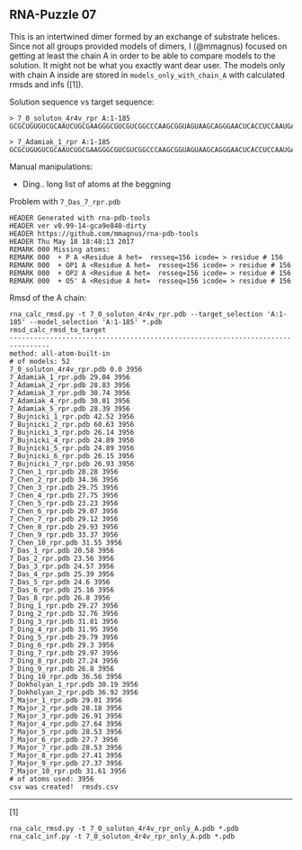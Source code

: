 RNA-Puzzle 07
-----------------------------------------------------------------------------

This is an intertwined dimer formed by an exchange of substrate helices. Since not all groups provided models of dimers, I (@mmagnus) focused on getting at least the chain A in order to be able to compare models to the solution. It might not be what you exactly want dear user. The models only with chain A inside are stored in `models_only_with_chain_A` with calculated rmsds and infs ([1]).

Solution sequence vs target sequence:

```
> 7_0_soluton_4r4v_rpr A:1-185
GCGCUGUGUCGCAAUCUGCGAAGGGCGUCGUCGGCCCAAGCGGUAGUAAGCAGGGAACUCACCUCCAAUGAAACACAUUGUCGUAGCAGUUGACUACUGUUAUGUGAUUGGUAGAGGCUAAGUGACGGUAUUGGCGUAAGCCAAUACCGCAGCACAGCACAAGCCCGCUUGCGAGAUUACAGCGC

> 7_Adamiak_1_rpr A:1-185
GCGCUGUGUCGCAAUCUGCGAAGGGCGUCGUCGGCCCAAGCGGUAGUAAGCAGGGAACUCACCUCCAAUGAAACACAUUGUCGUAGCAGUUGACUACUGUUAUGUGAUUGGUAGAGGCUAAGUGACGGUAUUGGCGUAAGCCAAUACCGCAGCACAGCACAAGCCCGCUUGCGAGAUUACAGCGC
```

Manual manipulations:

- Ding.. long list of atoms at the beggning

Problem with `7_Das_7_rpr.pdb`

```
HEADER Generated with rna-pdb-tools
HEADER ver v0.99-14-gca9e840-dirty 
HEADER https://github.com/mmagnus/rna-pdb-tools 
HEADER Thu May 18 18:48:13 2017
REMARK 000 Missing atoms:
REMARK 000  + P A <Residue A het=  resseq=156 icode= > residue # 156
REMARK 000  + OP1 A <Residue A het=  resseq=156 icode= > residue # 156
REMARK 000  + OP2 A <Residue A het=  resseq=156 icode= > residue # 156
REMARK 000  + O5' A <Residue A het=  resseq=156 icode= > residue # 156
```

Rmsd of the A chain:

    rna_calc_rmsd.py -t 7_0_soluton_4r4v_rpr.pdb --target_selection 'A:1-185' --model_selection 'A:1-185' *.pdb
    rmsd_calc_rmsd_to_target
    --------------------------------------------------------------------------------
    method: all-atom-built-in
    # of models: 52
    7_0_soluton_4r4v_rpr.pdb 0.0 3956
    7_Adamiak_1_rpr.pdb 29.04 3956
    7_Adamiak_2_rpr.pdb 28.83 3956
    7_Adamiak_3_rpr.pdb 30.74 3956
    7_Adamiak_4_rpr.pdb 30.01 3956
    7_Adamiak_5_rpr.pdb 28.39 3956
    7_Bujnicki_1_rpr.pdb 42.52 3956
    7_Bujnicki_2_rpr.pdb 60.63 3956
    7_Bujnicki_3_rpr.pdb 26.14 3956
    7_Bujnicki_4_rpr.pdb 24.89 3956
    7_Bujnicki_5_rpr.pdb 24.89 3956
    7_Bujnicki_6_rpr.pdb 26.15 3956
    7_Bujnicki_7_rpr.pdb 26.93 3956
    7_Chen_1_rpr.pdb 28.28 3956
    7_Chen_2_rpr.pdb 34.36 3956
    7_Chen_3_rpr.pdb 29.75 3956
    7_Chen_4_rpr.pdb 27.75 3956
    7_Chen_5_rpr.pdb 23.23 3956
    7_Chen_6_rpr.pdb 29.07 3956
    7_Chen_7_rpr.pdb 29.12 3956
    7_Chen_8_rpr.pdb 29.93 3956
    7_Chen_9_rpr.pdb 33.37 3956
    7_Chen_10_rpr.pdb 31.55 3956
    7_Das_1_rpr.pdb 20.58 3956
    7_Das_2_rpr.pdb 23.56 3956
    7_Das_3_rpr.pdb 24.57 3956
    7_Das_4_rpr.pdb 25.39 3956
    7_Das_5_rpr.pdb 24.6 3956
    7_Das_6_rpr.pdb 25.16 3956
    7_Das_8_rpr.pdb 26.8 3956
    7_Ding_1_rpr.pdb 29.27 3956
    7_Ding_2_rpr.pdb 32.76 3956
    7_Ding_3_rpr.pdb 31.81 3956
    7_Ding_4_rpr.pdb 31.95 3956
    7_Ding_5_rpr.pdb 29.79 3956
    7_Ding_6_rpr.pdb 29.3 3956
    7_Ding_7_rpr.pdb 29.97 3956
    7_Ding_8_rpr.pdb 27.24 3956
    7_Ding_9_rpr.pdb 26.8 3956
    7_Ding_10_rpr.pdb 36.56 3956
    7_Dokholyan_1_rpr.pdb 30.19 3956
    7_Dokholyan_2_rpr.pdb 36.92 3956
    7_Major_1_rpr.pdb 29.01 3956
    7_Major_2_rpr.pdb 28.18 3956
    7_Major_3_rpr.pdb 26.91 3956
    7_Major_4_rpr.pdb 27.64 3956
    7_Major_5_rpr.pdb 28.53 3956
    7_Major_6_rpr.pdb 27.7 3956
    7_Major_7_rpr.pdb 28.53 3956
    7_Major_8_rpr.pdb 27.41 3956
    7_Major_9_rpr.pdb 27.37 3956
    7_Major_10_rpr.pdb 31.61 3956
    # of atoms used: 3956
    csv was created!  rmsds.csv

-------------------------------------------------------------------------------

[1] 

	rna_calc_rmsd.py -t 7_0_soluton_4r4v_rpr_only_A.pdb *.pdb
	rna_calc_inf.py -t 7_0_soluton_4r4v_rpr_only_A.pdb *.pdb
